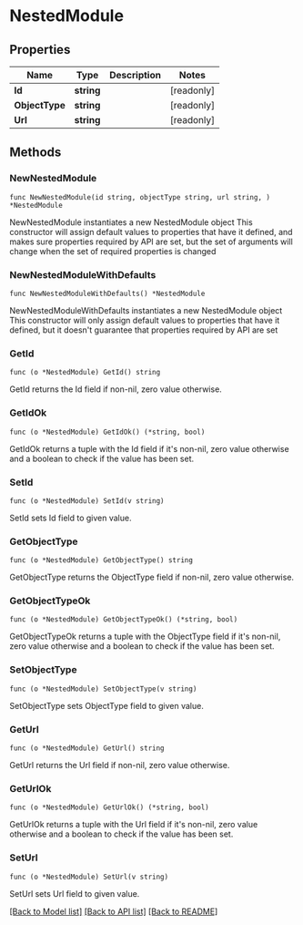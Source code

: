 # NestedModule

## Properties

Name | Type | Description | Notes
------------ | ------------- | ------------- | -------------
**Id** | **string** |  | [readonly] 
**ObjectType** | **string** |  | [readonly] 
**Url** | **string** |  | [readonly] 

## Methods

### NewNestedModule

`func NewNestedModule(id string, objectType string, url string, ) *NestedModule`

NewNestedModule instantiates a new NestedModule object
This constructor will assign default values to properties that have it defined,
and makes sure properties required by API are set, but the set of arguments
will change when the set of required properties is changed

### NewNestedModuleWithDefaults

`func NewNestedModuleWithDefaults() *NestedModule`

NewNestedModuleWithDefaults instantiates a new NestedModule object
This constructor will only assign default values to properties that have it defined,
but it doesn't guarantee that properties required by API are set

### GetId

`func (o *NestedModule) GetId() string`

GetId returns the Id field if non-nil, zero value otherwise.

### GetIdOk

`func (o *NestedModule) GetIdOk() (*string, bool)`

GetIdOk returns a tuple with the Id field if it's non-nil, zero value otherwise
and a boolean to check if the value has been set.

### SetId

`func (o *NestedModule) SetId(v string)`

SetId sets Id field to given value.


### GetObjectType

`func (o *NestedModule) GetObjectType() string`

GetObjectType returns the ObjectType field if non-nil, zero value otherwise.

### GetObjectTypeOk

`func (o *NestedModule) GetObjectTypeOk() (*string, bool)`

GetObjectTypeOk returns a tuple with the ObjectType field if it's non-nil, zero value otherwise
and a boolean to check if the value has been set.

### SetObjectType

`func (o *NestedModule) SetObjectType(v string)`

SetObjectType sets ObjectType field to given value.


### GetUrl

`func (o *NestedModule) GetUrl() string`

GetUrl returns the Url field if non-nil, zero value otherwise.

### GetUrlOk

`func (o *NestedModule) GetUrlOk() (*string, bool)`

GetUrlOk returns a tuple with the Url field if it's non-nil, zero value otherwise
and a boolean to check if the value has been set.

### SetUrl

`func (o *NestedModule) SetUrl(v string)`

SetUrl sets Url field to given value.



[[Back to Model list]](../README.md#documentation-for-models) [[Back to API list]](../README.md#documentation-for-api-endpoints) [[Back to README]](../README.md)



